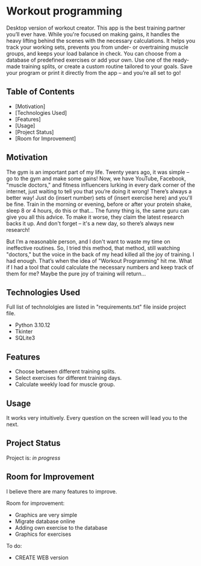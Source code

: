 # Workout programming
Desktop version of workout creator. This app is the best training partner you’ll ever have. While you're focused on making gains, it handles the heavy lifting behind the scenes with the necessary calculations. It helps you track your working sets, prevents you from under- or overtraining muscle groups, and keeps your load balance in check. You can choose from a database of predefined exercises or add your own. Use one of the ready-made training splits, or create a custom routine tailored to your goals. Save your program or print it directly from the app – and you’re all set to go!


## Table of Contents
* [Motivation]
* [Technologies Used]
* [Features]
* [Usage]
* [Project Status]
* [Room for Improvement]


## Motivation
The gym is an important part of my life. Twenty years ago, it was simple – go to the gym and make some gains! Now, we have YouTube, Facebook, "muscle doctors," and fitness influencers lurking in every dark corner of the internet, just waiting to tell you that you’re doing it wrong! There’s always a better way! Just do (insert number) sets of (insert exercise here) and you'll be fine. Train in the morning or evening, before or after your protein shake, sleep 8 or 4 hours, do this or that... The funny thing is, the same guru can give you all this advice. To make it worse, they claim the latest research backs it up. And don't forget – it's a new day, so there’s always new research!

But I’m a reasonable person, and I don't want to waste my time on ineffective routines. So, I tried this method, that method, still watching "doctors," but the voice in the back of my head killed all the joy of training. I had enough. That’s when the idea of "Workout Programming" hit me. What if I had a tool that could calculate the necessary numbers and keep track of them for me? Maybe the pure joy of training will return...


## Technologies Used
Full list of technololgies are listed in "requirements.txt" file inside project file. 
- Python 3.10.12
- Tkinter
- SQLite3


## Features
- Choose between different training splits.
- Select exercises for different training days.
- Calculate weekly load for muscle group.


## Usage
It works very intuitively. Every question on the screen will lead you to the next. 


## Project Status
Project is: _in progress_ 


## Room for Improvement
I believe there are many features to improve.

Room for improvement:
- Graphics are very simple
- Migrate database online
- Adding own exercise to the database
- Graphics for exercises 

To do:
- CREATE WEB version